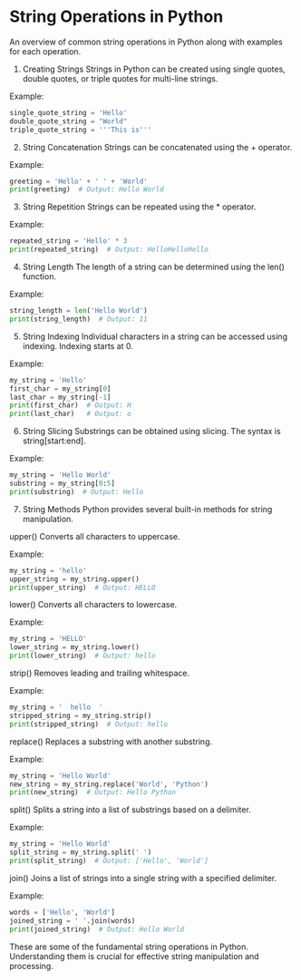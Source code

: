 # String Operations in Python 

An overview of common string operations in Python along with examples for each operation.

1. Creating Strings
Strings in Python can be created using single quotes, double quotes, or triple quotes for multi-line strings.

Example:

```python
single_quote_string = 'Hello'
double_quote_string = "World"
triple_quote_string = '''This is'''
```

2. String Concatenation
Strings can be concatenated using the + operator.

Example:

```python
greeting = 'Hello' + ' ' + 'World'
print(greeting)  # Output: Hello World
```

3. String Repetition
Strings can be repeated using the * operator.

Example:

```python
repeated_string = 'Hello' * 3
print(repeated_string)  # Output: HelloHelloHello
```

4. String Length
The length of a string can be determined using the len() function.

Example:

```python
string_length = len('Hello World')
print(string_length)  # Output: 11
```

5. String Indexing
Individual characters in a string can be accessed using indexing. Indexing starts at 0.

Example:

```python
my_string = 'Hello'
first_char = my_string[0]
last_char = my_string[-1]
print(first_char)  # Output: H
print(last_char)   # Output: o
```

6. String Slicing
Substrings can be obtained using slicing. The syntax is string[start:end].

Example:

```python
my_string = 'Hello World'
substring = my_string[0:5]
print(substring)  # Output: Hello
```

7. String Methods
Python provides several built-in methods for string manipulation.

upper()
Converts all characters to uppercase.

Example:

```python
my_string = 'hello'
upper_string = my_string.upper()
print(upper_string)  # Output: HELLO
```

lower()
Converts all characters to lowercase.

Example:

```python
my_string = 'HELLO'
lower_string = my_string.lower()
print(lower_string)  # Output: hello
```
strip()
Removes leading and trailing whitespace.

Example:

```python
my_string = '  hello  '
stripped_string = my_string.strip()
print(stripped_string)  # Output: hello
```
replace()
Replaces a substring with another substring.

Example:

```python
my_string = 'Hello World'
new_string = my_string.replace('World', 'Python')
print(new_string)  # Output: Hello Python
```
split()
Splits a string into a list of substrings based on a delimiter.

Example:

```python
my_string = 'Hello World'
split_string = my_string.split(' ')
print(split_string)  # Output: ['Hello', 'World']
```
join()
Joins a list of strings into a single string with a specified delimiter.

Example:

```python
words = ['Hello', 'World']
joined_string = ' '.join(words)
print(joined_string)  # Output: Hello World
```

These are some of the fundamental string operations in Python. Understanding them is crucial for effective string manipulation and processing.